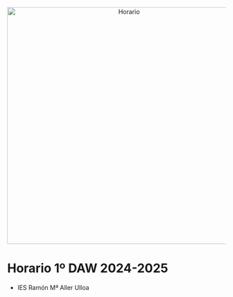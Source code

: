 <div align="center">
<a href="https://av.ciclosallerulloa.gal"><img src="https://i0.wp.com/rhcampus.net/wp-content/uploads/2023/02/Horario-de-trabajo-comprimido.jpg?fit=1440%2C400&ssl=1" width="546" alt="Horario" /></a>
</div>

# Horario 1º DAW 2024-2025
- IES Ramón Mª Aller Ulloa
